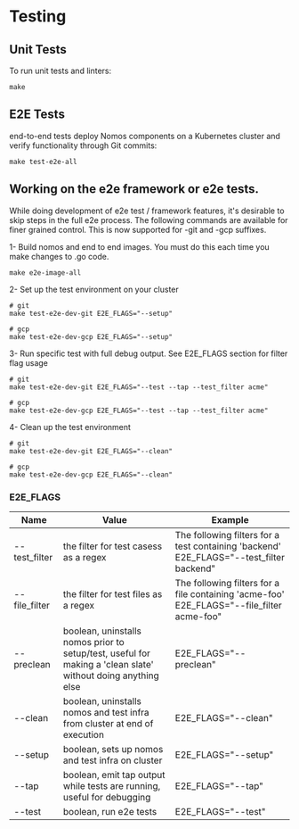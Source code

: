 # Testing

## Unit Tests

To run unit tests and linters:

```console
make
```

## E2E Tests

end-to-end tests deploy Nomos components on a Kubernetes cluster and verify
functionality through Git commits:

```console
make test-e2e-all
```

## Working on the e2e framework or e2e tests.

While doing development of e2e test / framework features, it's desirable to skip
steps in the full e2e process. The following commands are available for finer
grained control. This is now supported for -git and -gcp suffixes.

1- Build nomos and end to end images. You must do this each time you make
changes to .go code.

```console
make e2e-image-all
```

2- Set up the test environment on your cluster

```console
# git
make test-e2e-dev-git E2E_FLAGS="--setup"

# gcp
make test-e2e-dev-gcp E2E_FLAGS="--setup"
```

3- Run specific test with full debug output. See E2E_FLAGS section for filter
flag usage

```console
# git
make test-e2e-dev-git E2E_FLAGS="--test --tap --test_filter acme"

# gcp
make test-e2e-dev-gcp E2E_FLAGS="--test --tap --test_filter acme"
```

4- Clean up the test environment

```console
# git
make test-e2e-dev-git E2E_FLAGS="--clean"

# gcp
make test-e2e-dev-gcp E2E_FLAGS="--clean"
```

### E2E_FLAGS

Name          | Value                                                                                                        | Example
------------- | ------------------------------------------------------------------------------------------------------------ | -------
--test_filter | the filter for test casess as a regex                                                                        | The following filters for a test containing 'backend' E2E_FLAGS="--test_filter backend"
--file_filter | the filter for test files as a regex                                                                         | The following filters for a file containing 'acme-foo' E2E_FLAGS="--file_filter acme-foo"
--preclean    | boolean, uninstalls nomos prior to setup/test, useful for making a 'clean slate' without doing anything else | E2E_FLAGS="--preclean"
--clean       | boolean, uninstalls nomos and test infra from cluster at end of execution                                    | E2E_FLAGS="--clean"
--setup       | boolean, sets up nomos and test infra on cluster                                                             | E2E_FLAGS="--setup"
--tap         | boolean, emit tap output while tests are running, useful for debugging                                       | E2E_FLAGS="--tap"
--test        | boolean, run e2e tests                                                                                       | E2E_FLAGS="--test"
